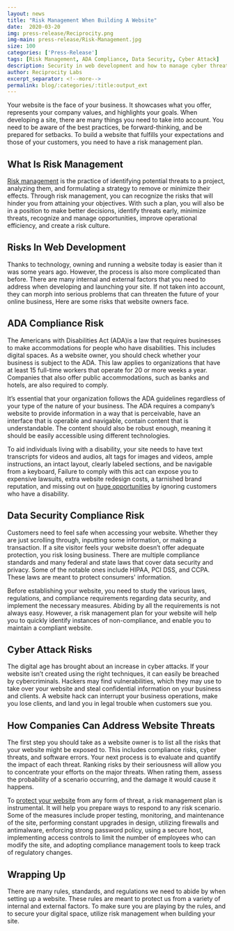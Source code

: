 ```yaml
---
layout: news
title: "Risk Management When Building A Website"
date:  2020-03-20
img: press-release/Reciprocity.png
img-main: press-release/Risk-Management.jpg
size: 100
categories: ['Press-Release']
tags: [Risk Management, ADA Compliance, Data Security, Cyber Attack]
description: Security in web development and how to manage cyber threats using risk management.
author: Reciprocity Labs
excerpt_separator: <!--more-->
permalink: blog/:categories/:title:output_ext
---
```



<p>Your website is the face of your business. It showcases what you offer, represents your company values, and highlights your goals. When developing a site, there are many things you need to take into account. You need to be aware of the best practices, be forward-thinking, and be prepared for setbacks. To build a website that fulfills your expectations and those of your customers, you need to have a risk management plan.</p>

<h2>What Is Risk Management</h2>

<p><a href="https://reciprocitylabs.com/resources/what-are-the-benefits-of-integrated-risk-management/">Risk management</a> is the practice of identifying potential threats to a project, analyzing them, and formulating a strategy to remove or minimize their effects. Through risk management, you can recognize the risks that will hinder you from attaining your objectives. With such a plan, you will also be in a position to make better decisions, identify threats early, minimize threats, recognize and manage opportunities, improve operational efficiency, and create a risk culture.</p>

<h2>Risks In Web Development</h2>

<p>Thanks to technology, owning and running a website today is easier than it was some years ago. However, the process is also more complicated than before. There are many internal and external factors that you need to address when developing and launching your site. If not taken into account, they can morph into serious problems that can threaten the future of your online business, Here are some risks that website owners face.</p>

<!--more-->

<h2>ADA Compliance Risk</h2>

<p>The Americans with Disabilities Act (ADA)is a law that requires businesses to make accommodations for people who have disabilities. This includes digital spaces. As a website owner, you should check whether your business is subject to the ADA. This law applies to organizations that have at least 15 full-time workers that operate for 20 or more weeks a year. Companies that also offer public accommodations, such as banks and hotels, are also required to comply.</p>

<p>It’s essential that your organization follows the ADA guidelines regardless of your type of the nature of your business. The ADA requires a company’s website to provide information in a way that is perceivable, have an interface that is operable and navigable, contain content that is understandable. The content should also be robust enough, meaning it should be easily accessible using different technologies.</p>

<p>To aid individuals living with a disability, your site needs to have text transcripts for videos and audios, alt tags for images and videos, ample instructions, an intact layout, clearly labeled sections, and be navigable from a keyboard, Failure to comply with this act can expose you to expensive lawsuits, extra website redesign costs, a tarnished brand reputation, and missing out on <a href="https://www.forbes.com/sites/brucelee/2016/11/02/an-overlooked-and-growing-market-people-with-disabilities/#70feff712ab0" target="blank">huge opportunities</a> by ignoring customers who have a disability.</p>

<h2>Data Security Compliance Risk</h2>

<p>Customers need to feel safe when accessing your website. Whether they are just scrolling through, inputting some information, or making a transaction. If a site visitor feels your website doesn’t offer adequate protection, you risk losing business. There are multiple compliance standards and many federal and state laws that cover data security and privacy. Some of the notable ones include HIPAA, PCI DSS, and CCPA. These laws are meant to protect consumers' information.</p>

<p>Before establishing your website, you need to study the various laws, regulations, and compliance requirements regarding data security, and implement the necessary measures. Abiding by all the requirements is not always easy. However, a risk management plan for your website will help you to quickly identify instances of non-compliance, and enable you to maintain a compliant website.</p>

<h2>Cyber Attack Risks</h2>

<p>The digital age has brought about an increase in cyber attacks. If your website isn’t created using the right techniques, it can easily be breached by cybercriminals. Hackers may find vulnerabilities, which they may use to take over your website and steal confidential information on your business and clients. A website hack can interrupt your business operations, make you lose clients, and land you in legal trouble when customers sue you.</p>

<h2>How Companies Can Address Website Threats</h2>

<p>The first step you should take as a website owner is to list all the risks that your website might be exposed to. This includes compliance risks, cyber threats, and software errors. Your next process is to evaluate and quantify the impact of each threat. Ranking risks by their seriousness will allow you to concentrate your efforts on the major threats. When rating them, assess the probability of a scenario occurring, and the damage it would cause it happens.</p>

<p>To <a href="https://www.techradar.com/how-to/how-to-evaluate-and-improve-your-websites-security" target="blank">protect your website</a> from any form of threat, a risk management plan is instrumental. It will help you prepare ways to respond to any risk scenario. Some of the measures include proper testing, monitoring, and maintenance of the site, performing constant upgrades in design, utilizing firewalls and antimalware, enforcing strong password policy, using a secure host, implementing access controls to limit the number of employees who can modify the site, and adopting compliance management tools to keep track of regulatory changes.</p>

<h2>Wrapping Up</h2>

<p>There are many rules, standards, and regulations we need to abide by when setting up a website. These rules are meant to protect us from a variety of internal and external factors. To make sure you are playing by the rules, and to secure your digital space, utilize risk management when building your site.</p>
